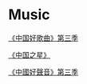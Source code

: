 # Music

[《中国好歌曲》第三季](https://www.youtube.com/playlist?list=PLyJ1nUfiitDi9X6CncVK6UXXg_gw8EYyc)

[《中国之星》](https://www.youtube.com/playlist?list=PL1OG5YATWAbD5Ityi77qPMwf-QV-L_0yU)

[《中國好聲音》第三季](https://www.youtube.com/playlist?list=PLMDSacPyadX0IcDld6gZuWSEMPd072bAA)
